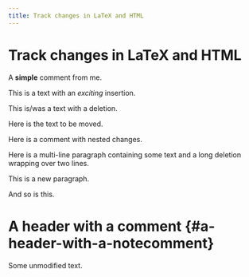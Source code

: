 ```yaml
---
title: Track changes in LaTeX and HTML
---
```


Track changes in LaTeX and HTML
===============================

A **simple** comment from me.

This is a text with an *exciting* insertion.

This is/was a text with a deletion.

Here is the text to be moved.

Here is a comment with nested changes.

Here is a multi-line paragraph containing some text and a long deletion wrapping over two lines.

This is a new paragraph.

And so is this.

A header with a comment {#a-header-with-a-notecomment}
=======================

Some unmodified text.
